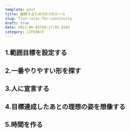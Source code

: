 ```yaml
---
template: post
title: 継続するための5つのルール
slug: five-rules-for-continuity
draft: true
date: 2021-06-02T09:17:01.810Z
category: LIFEHACK
---
```

## 1.範囲目標を設定する

## 2.一番やりやすい形を探す

## 3.人に宣言する

## 4.目標達成したあとの理想の姿を想像する

## 5.時間を作る